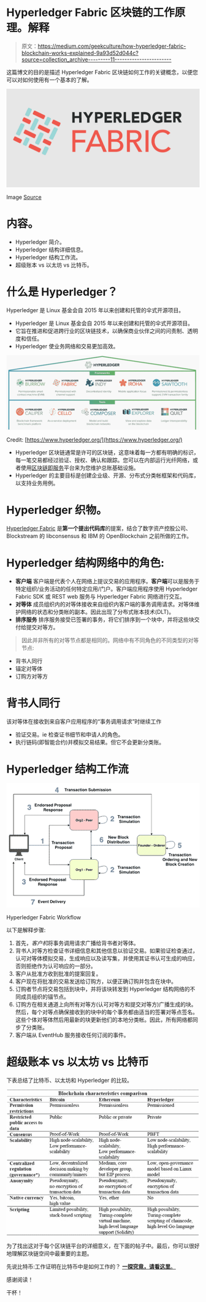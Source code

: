 # Hyperledger Fabric 区块链的工作原理。解释

> 原文：<https://medium.com/geekculture/how-hyperledger-fabric-blockchain-works-explained-9a93d52d044c?source=collection_archive---------11----------------------->

这篇博文的目的是描述 Hyperledger Fabric 区块链如何工作的关键概念，以便您可以对如何使用有一个基本的了解。

![](img/a8b4f0ff095ac50d22072589365e7db7.png)

Image [Source](https://cn.hyperledger.org/wp-content/uploads/2018/04/fabric-logo.png)

# 内容。

*   Hyperledger 简介。
*   Hyperledger 结构详细信息。
*   Hyperledger 结构工作流。
*   超级账本 vs 以太坊 vs 比特币。

# 什么是 Hyperledger？

Hyperledger 是 Linux 基金会自 2015 年以来创建和托管的伞式开源项目。

*   Hyperledger 是 Linux 基金会自 2015 年以来创建和托管的伞式开源项目。
*   它旨在推进和促进跨行业的区块链技术，以确保商业伙伴之间的问责制、透明度和信任。
*   Hyperledger 使业务网络和交易更加高效。

![](img/e102bc9a427b1e52813a28ccd332548c.png)

Credit: [https://www.hyperledger.org/](https://www.hyperledger.org/)

*   Hyperledger 区块链通常是许可的区块链，这意味着每一方都有明确的标识，每一笔交易都经过验证、授权、确认和跟踪。您可以在内部运行光纤网络，或者使用[区块链即服务](http://blockchain.kompitech.com/)平台来为您维护总账基础设施。
*   Hyperledger 的主要目标是创建企业级、开源、分布式分类帐框架和代码库，以支持业务用例。

# Hyperledger 织物。

[Hyperledger Fabric](https://www.hyperledger.org/projects/fabric) 是**第一个提出代码库**的提案，结合了数字资产控股公司、Blockstream 的 libconsensus 和 IBM 的 OpenBlockchain 之前所做的工作。

# Hyperledger 结构网络中的角色:

*   **客户端**
    客户端是代表个人在网络上提议交易的应用程序。**客户端**可以是服务于特定组织/业务活动的任何特定应用/门户。客户端应用程序使用 Hyperledger Fabric SDK 或 REST web 服务与 Hyperledger Fabric 网络进行交互。
*   **对等体**
    成员组织内的对等体接收来自组织内客户端的事务调用请求。对等体维护网络的状态和分类帐的副本。因此出现了分布式账本技术(DLT)。
*   **排序服务**
    排序服务接受已签署的事务，将它们排序到一个块中，并将这些块交付给提交对等方。

> 因此并非所有的对等节点都是相同的。网络中有不同角色的不同类型的对等节点:

*   背书人同行
*   锚定对等体
*   订购方对等方

# 背书人同行

该对等体在接收到来自客户应用程序的“事务调用请求”时继续工作

*   验证交易。ie 检查证书细节和申请人的角色。
*   执行链码(即智能合约)并模拟交易结果。但它不会更新分类账。

# Hyperledger 结构工作流

![](img/e577e958fff89fa164f849c658e3b399.png)

Hyperledger Fabric Workflow

以下是解释步骤:

1.  首先，*客户机*将事务调用请求广播给背书者对等体。
2.  背书人对等方检查证书详细信息和其他信息以验证交易。如果验证检查通过，认可对等体模拟交易，生成响应以及读写集，并使用其证书认可生成的响应，否则拒绝作为认可响应的一部分。
3.  客户从批准方收到批准的提案回复。
4.  客户现在将批准的交易发送给订购方，以便正确订购并包含在块中。
5.  订购者节点将交易包括到块中，并将该块转发到 Hyperledger 结构网络的不同成员组织的锚节点。
6.  订购方在相关通道上向所有对等方(认可对等方和提交对等方)广播生成的块。然后，每个对等点确保接收到的块中的每个事务都由适当的签署对等点签名。这些个体对等体然后用最新的块更新他们的本地分类帐。因此，所有网络都同步了分类账。
7.  客户端从 EventHub 服务接收任何订阅的事件。

# **超级账本 vs 以太坊 vs 比特币**

下表总结了比特币、以太坊和 Hyperledger 的比较。

![](img/b190b4b96f355de56bcd1bdf49fbf0a1.png)

为了找出这对于每个区块链平台的详细意义，在下面的帖子中。最后，你可以很好地理解区块链空间中最重要的主题。

先说比特币:工作证明在比特币中是如何工作的？ [**一探究竟，请看这里**。](/datadriveninvestor/blockchain-moves-from-buzzword-to-reality-4e3d6b80b1d5)

感谢阅读！

干杯！